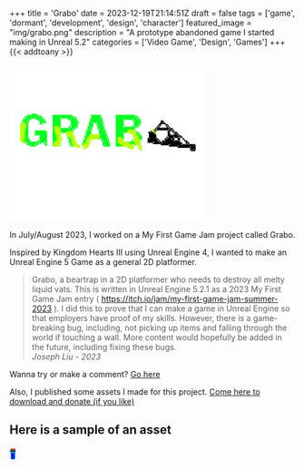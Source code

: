 +++
title = 'Grabo'
date = 2023-12-19T21:14:51Z
draft = false
tags = ['game', 'dormant', 'development', 'design', 'character']
featured_image = "img/grabo.png"
description = "A prototype abandoned game I started making in Unreal 5.2"
categories = ['Video Game', 'Design', 'Games']
+++
{{< addtoany >}} 

![Grabo logo](/img/grabo.png)

In July/August 2023, I worked on a My First Game Jam project called Grabo.

Inspired by Kingdom Hearts III using Unreal Engine 4, I wanted to make an Unreal Engine 5 Game as a general 2D platformer.

> Grabo, a beartrap in a 2D platformer who needs to destroy all melty liquid vats. 
This is written in Unreal Engine 5.2.1 as a 2023 My First Game Jam entry ( https://itch.io/jam/my-first-game-jam-summer-2023 ). I did this to prove that I can make a game in Unreal Engine so that employers have proof of my skills.
However, there is a game-breaking bug, including, not picking up items and falling through the world if touching a wall. More content would hopefully be added in the future, including fixing these bugs.      
*Joseph Liu - 2023*

Wanna try or make a comment? [Go here](https://thatisdrtruman.itch.io/grabo-wip)

Also, I published some assets I made for this project. [Come here to download and donate (if you like)](https://thatisdrtruman.itch.io/grabo-my-first-game-jam-assets)

## Here is a sample of an asset
![Bouncing veil](/img/veilan.png)
